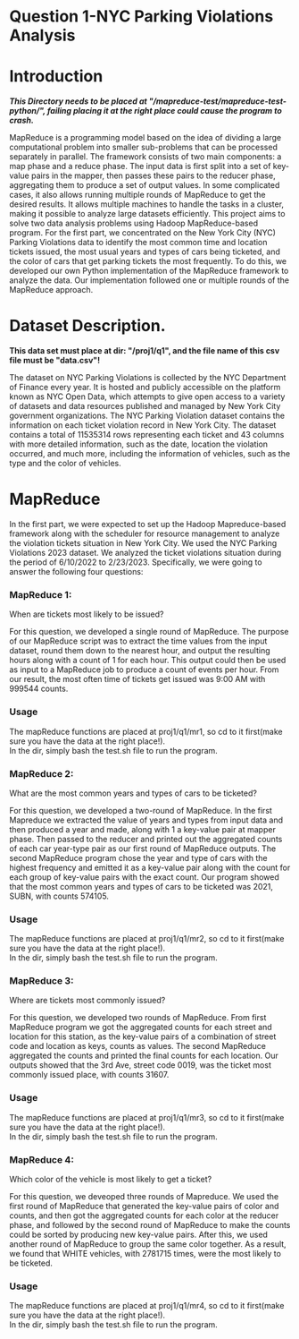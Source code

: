 # Question 1-NYC Parking Violations Analysis
# Introduction 
***This Directory needs to be placed at "/mapreduce-test/mapreduce-test-python/", failing placing it at the right place could cause the program to crash.***  
  
MapReduce is a programming model based on the idea of dividing a large computational problem into smaller sub-problems that can be processed separately in parallel. The framework consists of two main components: a map phase and a reduce phase. The input data is first split into a set of key-value pairs in the mapper, then passes these pairs to the reducer phase, aggregating them to produce a set of output values. In some complicated cases, it also allows running multiple rounds of MapReduce to get the desired results. It allows multiple machines to handle the tasks in a cluster, making it possible to analyze large datasets efficiently. This project aims to solve two data analysis problems using Hadoop MapReduce-based program. For the first part, we concentrated on the New York City (NYC) Parking Violations data to identify the most common time and location tickets issued, the most usual years and types of cars being ticketed, and the color of cars that get parking tickets the most frequently. To do this, we developed our own Python implementation of the MapReduce framework to analyze the data. Our implementation followed one or multiple rounds of the MapReduce approach. 

# Dataset Description.  
**This data set must place at dir: "/proj1/q1", and the file name of this csv file must be "data.csv"!**

The dataset on NYC Parking Violations is collected by the NYC Department of Finance every year. It is hosted and publicly accessible on the platform known as NYC Open Data, which attempts to give open access to a variety of datasets and data resources published and managed by New York City government organizations. The NYC Parking Violation dataset contains the information on each ticket violation record in New York City. The dataset contains a total of 11535314 rows representing each ticket and 43 columns with more detailed information, such as the date, location the violation occurred, and much more, including the information of vehicles, such as the type and the color of vehicles. 

# MapReduce    
In the first part, we were expected to set up the Hadoop Mapreduce-based framework along with the scheduler for resource management to analyze the violation tickets situation in New York City. We used the NYC Parking Violations 2023 dataset. We analyzed the ticket violations situation during the period of 6/10/2022 to 2/23/2023. Specifically, we were going to answer the following four questions: 
### MapReduce 1:  
When are tickets most likely to be issued?

For this question, we developed a single round of MapReduce.  The purpose of our MapReduce script was to extract the time values from the input dataset, round them down to the nearest hour, and output the resulting hours along with a count of 1 for each hour. This output could then be used as input to a MapReduce job to produce a count of events per hour. 
From our result, the most often time of tickets get issued was 9:00 AM with 999544 counts.   
### Usage    
The mapReduce functions are placed at proj1/q1/mr1, so cd to it first(make sure you have the data at the right place!).      
In the dir, simply bash the test.sh file to run the program.  
### MapReduce 2:  
What are the most common years and types of cars to be ticketed?

For this question, we developed a two-round of MapReduce. In the first Mapreduce we extracted the value of years and types from input data and then produced a year and made, along with 1 a key-value pair at mapper phase. Then passed to the reducer and printed out the aggregated counts of each car year-type pair as our first round of MapReduce outputs. The second MapReduce program chose the year and type of cars with the highest frequency and emitted it as a key-value pair along with the count for each group of key-value pairs with the exact count. Our program showed that the most common years and types of cars to be ticketed was 2021, SUBN, with counts 574105.

### Usage    
The mapReduce functions are placed at proj1/q1/mr2, so cd to it first(make sure you have the data at the right place!).      
In the dir, simply bash the test.sh file to run the program.    
### MapReduce 3:    
Where are tickets most commonly issued?    

For this question, we developed two rounds of MapReduce. From first MapReduce program we got the aggregated counts for each street and location for this station, as the key-value pairs of a combination of street code and location as keys, counts as values. The second MapReduce aggregated the counts and printed the final counts for each location. Our outputs showed that the 3rd Ave, street code 0019, was the ticket most commonly issued place, with counts 31607.   
### Usage  

The mapReduce functions are placed at proj1/q1/mr3, so cd to it first(make sure you have the data at the right place!).      
In the dir, simply bash the test.sh file to run the program.  
### MapReduce 4:    
Which color of the vehicle is most likely to get a ticket?

For this question, we deveoped three rounds of Mapreduce. We used the first round of MapReduce that generated the key-value pairs of color and counts, and then got the aggregated counts for each color at the reducer phase, and followed by the second round of MapReduce to make the counts could be sorted by producing new key-value pairs. After this, we used another round of MapReduce to group the same color together. As a result, we found that WHITE vehicles, with 2781715 times, were the most likely to be ticketed.   
### Usage  

The mapReduce functions are placed at proj1/q1/mr4, so cd to it first(make sure you have the data at the right place!).      
In the dir, simply bash the test.sh file to run the program.  

